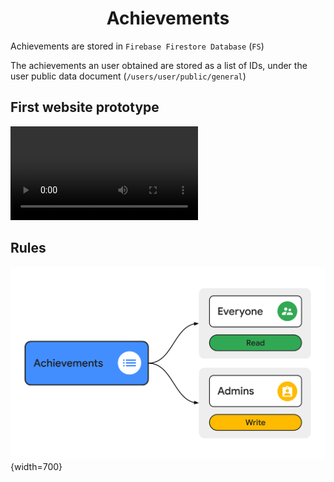 <div align='center'>
    <h1><b>Achievements</b></h1>
</div>

Achievements are stored in `Firebase Firestore Database` (`FS`)

The achievements an user obtained are stored as a list of IDs, under the user public data document (`/users/user/public/general`)

## First website prototype

![prototype](./prototype.webm)

## Rules

<a>![rules](./rules.svg "Rules"){width=700}</a>

